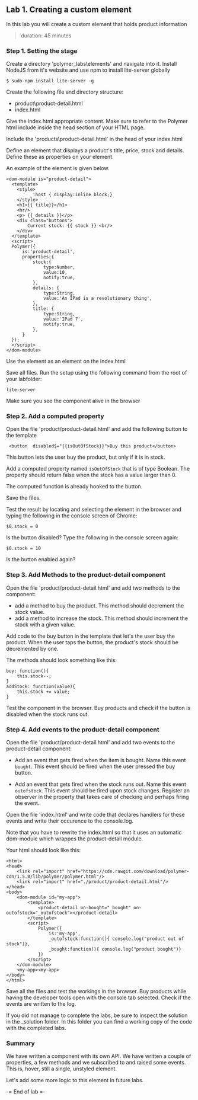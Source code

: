 ## Lab 1. Creating a custom element
In this lab you will create a custom element that holds product information
> duration: 45 minutes

### Step 1. Setting the stage
Create a directory 'polymer_labs\elements' and navigate into it.
Install NodeJS from it's website and use npm to install lite-server globally
```
$ sudo npm install lite-server -g
```
Create the following file and directory structure:
- product\product-detail.html
- index.html

Give the index.html appropriate content. Make sure to refer to the
Polymer html include inside the head section of your HTML page.

Include the 'products\product-detail.html' in the head of your index.html

Define an element that displays a product's title, price, stock and details. Define these
as properties on your element. 

An example of the element is given below. 

```
<dom-module is="product-detail">
  <template>
    <style>
          :host { display:inline block;}
    </style>
    <h1>{{ title}}</h1>
    <hr/>
    <p> {{ details }}</p>
    <div class="buttons">
        Current stock: {{ stock }} <br/>
    </div>
  </template>
  <script>
  Polymer({
      is:'product-detail',
      properties:{
          stock:{
              type:Number, 
              value:10,
              notify:true,
          },
          details: {
              type:String, 
              value:'An IPad is a revolutionary thing',
          },
          title: {
              type:String, 
              value:'IPad 7',
              notify:true,
          },
      }
  });
  </script>
</dom-module>
```
Use the element as an element on the index.html

Save all files.
Run the setup using the following command from the root of your labfolder:
```
lite-server
```

Make sure you see the component alive in the browser

### Step 2. Add a computed property
Open the file 'product/product-detail.html' and add the following button 
to the template 
```
 <button  disabled$="{{isOutOfStock}}">Buy this product</button>
```

This button lets the user buy the product, but only if it is in stock.

Add a computed property named `isOutOfStock` that is of type Boolean. 
The property should return false when the stock has a value larger than 0.

The computed function is already hooked to the button. 

Save the files.

Test the result by locating and selecting the element in the browser and 
typing the following in the console screen of Chrome:
```
$0.stock = 0
```
Is the button disabled?
Type the following in the console screen again:
```
$0.stock = 10
```
Is the button enabled again?

### Step 3. Add Methods to the product-detail component
Open the file 'product/product-detail.html' and add two methods to 
the component:
- add a method to buy the product. This method should 
decrement the stock value. 
- add a method to increase the stock. This method should 
increment the stock with a given value. 

Add code to the buy button in the template that let's the user buy 
the product. When the user taps the button, the product's stock 
should be decremented by one. 

The methods should look something like this:
```
buy: function(){
    this.stock--;
}
addStock: function(value){
    this.stock += value;
}
```

Test the component in the browser. Buy products and check if the button is disabled 
when the stock runs out.

### Step 4. Add events to the product-detail component
Open the file 'product/product-detail.html' and add two events to the product-detail
component:
- Add an event that gets fired when the item is bought.
Name this event `bought`.
This event should be fired when the user pressed the buy button.

- Add an event that gets fired when the stock runs out.
Name this event `outofstock`.
This event should be fired upon stock changes. Register an observer in 
the property that takes care of checking and perhaps firing the event.

Open the file 'index.html' and write code that declares handlers for 
these events and write their occurence to the console.log.

Note that you have to rewrite the index.html so that it uses an automatic dom-module
which wrappes the product-detail module.

Your html should look like this:
```
<html>
<head>
    <link rel="import" href="https://cdn.rawgit.com/download/polymer-cdn/1.5.0/lib/polymer/polymer.html"/>
    <link rel="import" href="./product/product-detail.html"/>
</head>
<body>
    <dom-module id="my-app">
        <template>
            <product-detail on-bought="_bought" on-outofstock="_outofstock"></product-detail>
        </template>
        <script>          
            Polymer({
                is:'my-app',
                _outofstock:function(){ console.log("product out of stock")},
                _bought:function(){ console.log("product bought")}
            })
        </script>
    </dom-module>
    <my-app><my-app>
</body>
</html>
```


Save all the files and test the workings in the browser. Buy products while having the 
developer tools open with the console tab selected. Check if the events are 
written to the log.

If you did not manage to complete the labs, be sure to inspect the solution in the _solution folder. 
In this folder you can find a working copy of the code with the completed labs.

### Summary
We have written a component with its own API. We have written a couple of properties, a few methods
and we subscribed to and raised some events. This is, hover, still a single, unstyled element.

Let's add some more logic to this element in future labs.

-= End of lab =-
